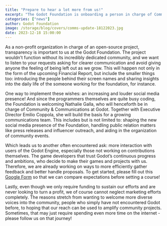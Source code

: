 ```yaml
---
title: "Prepare to hear a lot more from us!"
excerpt: "The Godot Foundation is onboarding a person in charge of Community & Communications, and there is a feedback form for you to fill out."
categories: ["news"]
author: Godot Foundation
image: /storage/blog/covers/comms-update-18122023.jpg
date: 2023-12-18 15:00:00
---
```


As a non-profit organization in charge of an open-source project, transparency is important to us at the Godot Foundation. The project wouldn’t function without its incredibly dedicated community, and we want to listen to your requests asking for clearer communication and avoid giving anyone the feeling of being left out as we grow. This will happen not only in the form of the upcoming Financial Report, but include the smaller things too: introducing the people behind their screen names and sharing insights into the daily life of the someone working for the foundation, for instance.

One way to implement these wishes: an increasing and louder social media presence! And since the programmers themselves are quite busy coding, the Foundation is welcoming Nathalie Galla, who will henceforth be in charge of Community & Communications at Godot. Together with Executive Director Emilio Coppola, she will build the basis for a growing communications team. This includes but is not limited to: shaping the new social media presence of the Foundation, handling public relation matters like press releases and influencer outreach, and aiding in the organization of community events. 

Which leads us to another often encountered ask: more interaction with users of the Godot Engine, especially those not working on contributions themselves. The game developers that trust Godot’s continuous progress and ambitions, who decide to make their games and projects with us. Therefore, we are already working on ways to more efficiently gather feedback and better handle proposals. To get started, please fill out this [Google Form](https://forms.gle/Giv4LFeq9JGhcecK6) so that we can compare expectations before setting a course!

Lastly, even though we only require funding to sustain our efforts and are never looking to turn a profit, we of course cannot neglect marketing efforts completely. The reasons stretch from wanting to welcome more diverse voices into the community, people who simply have not encountered Godot before, to hoping that our reach can be used to amplify community projects. Sometimes, that may just require spending even more time on the internet - please follow us on that journey!
